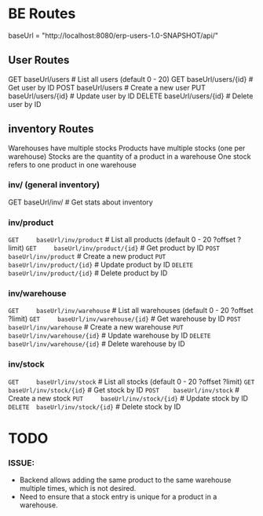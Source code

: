 # BE Routes

baseUrl = "http://localhost:8080/erp-users-1.0-SNAPSHOT/api/"

## User Routes

GET     baseUrl/users           # List all users (default 0 - 20)
GET     baseUrl/users/{id}      # Get user by ID
POST    baseUrl/users           # Create a new user
PUT     baseUrl/users/{id}      # Update user by ID
DELETE  baseUrl/users/{id}      # Delete user by ID


## inventory Routes

Warehouses have multiple stocks
Products have multiple stocks (one per warehouse)
Stocks are the quantity of a product in a warehouse
One stock refers to one product in one warehouse

### inv/    (general inventory)
GET     baseUrl/inv/             # Get stats about inventory

### inv/product 
`GET     baseUrl/inv/product`         # List all products (default 0 - 20 ?offset ?limit)
`GET     baseUrl/inv/product/{id}`    # Get product by ID
`POST    baseUrl/inv/product`         # Create a new product
`PUT     baseUrl/inv/product/{id}`    # Update product by ID
`DELETE  baseUrl/inv/product/{id}`    # Delete product by ID

### inv/warehouse
`GET     baseUrl/inv/warehouse`         # List all warehouses (default 0 - 20 ?offset ?limit)
`GET     baseUrl/inv/warehouse/{id}`    # Get warehouse by ID
`POST    baseUrl/inv/warehouse`         # Create a new warehouse
`PUT     baseUrl/inv/warehouse/{id}`    # Update warehouse by ID
`DELETE  baseUrl/inv/warehouse/{id}`    # Delete warehouse by ID

### inv/stock
`GET     baseUrl/inv/stock`         # List all stocks (default 0 - 20 ?offset ?limit)
`GET     baseUrl/inv/stock/{id}`    # Get stock by ID
`POST    baseUrl/inv/stock`         # Create a new stock
`PUT     baseUrl/inv/stock/{id}`    # Update stock by ID
`DELETE  baseUrl/inv/stock/{id}`    # Delete stock by ID


# TODO
### ISSUE:
- Backend allows adding the same product to the same warehouse multiple times, which is not desired.
- Need to ensure that a stock entry is unique for a product in a warehouse.